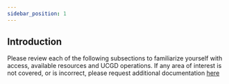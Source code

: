 ```yaml
---
sidebar_position: 1
---
```


## Introduction

Please review each of the following subsections to familiarize yourself with access, available resources and UCGD operations.  If any area of interest is not covered, or is incorrect, please request additional documentation [here](https://github.com/UCGD/Core-Docs/issues)



